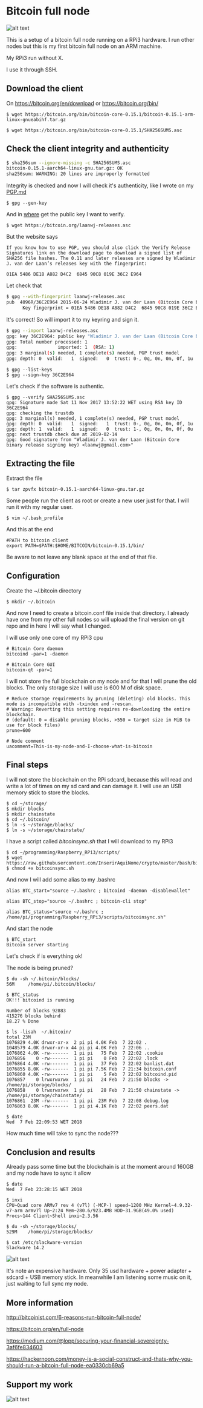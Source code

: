 # Bitcoin full node

![alt text](https://github.com/InserirAquiNome/crypto/blob/master/static/image/full_node1.jpg "Logo Title Text 1")

This is a setup of a bitcoin full node running on a RPi3 hardware. I run other nodes but this is my first bitcoin full node on an ARM machine.

My RPi3 run without X.

I use it through SSH.

## Download the client

On https://bitcoin.org/en/download or https://bitcoin.org/bin/



`$ wget https://bitcoin.org/bin/bitcoin-core-0.15.1/bitcoin-0.15.1-arm-linux-gnueabihf.tar.gz`

`$ wget https://bitcoin.org/bin/bitcoin-core-0.15.1/SHA256SUMS.asc`


## Check the client integrity and authenticity


```bash
$ sha256sum --ignore-missing -c SHA256SUMS.asc 
bitcoin-0.15.1-aarch64-linux-gnu.tar.gz: OK
sha256sum: WARNING: 20 lines are improperly formatted

```

Integrity is checked and now I will check it's authenticity, like I wrote on my [PGP.md](https://github.com/InserirAquiNome/crypto/blob/master/PGP.md)

`$ gpg --gen-key`


And in [where](https://bitcoin.org/en/full-node#other-linux-distributions) get the public key I want to verify. 

`$ wget https://bitcoin.org/laanwj-releases.asc`


But the website says 

```
If you know how to use PGP, you should also click the Verify Release Signatures link on the download page to download a signed list of SHA256 file hashes. The 0.11 and later releases are signed by Wladimir J. van der Laan’s releases key with the fingerprint:

01EA 5486 DE18 A882 D4C2  6845 90C8 019E 36C2 E964
```

Let check that

```bash
$ gpg --with-fingerprint laanwj-releases.asc 
pub  4096R/36C2E964 2015-06-24 Wladimir J. van der Laan (Bitcoin Core binary release signing key) <laanwj@gmail.com>
      Key fingerprint = 01EA 5486 DE18 A882 D4C2  6845 90C8 019E 36C2 E964

```

It's correct!
So will import it to my keyring and sign it.

```bash
$ gpg --import laanwj-releases.asc 
gpg: key 36C2E964: public key "Wladimir J. van der Laan (Bitcoin Core binary release signing key) <laanwj@gmail.com>" imported
gpg: Total number processed: 1
gpg:               imported: 1  (RSA: 1)
gpg: 3 marginal(s) needed, 1 complete(s) needed, PGP trust model
gpg: depth: 0  valid:   1  signed:   0  trust: 0-, 0q, 0n, 0m, 0f, 1u

```

```
$ gpg --list-keys
$ gpg --sign-key 36C2E964
```

Let's check if the software is authentic.

 ```
$ gpg --verify SHA256SUMS.asc 
gpg: Signature made Sat 11 Nov 2017 13:52:22 WET using RSA key ID 36C2E964
gpg: checking the trustdb
gpg: 3 marginal(s) needed, 1 complete(s) needed, PGP trust model
gpg: depth: 0  valid:   1  signed:   1  trust: 0-, 0q, 0n, 0m, 0f, 1u
gpg: depth: 1  valid:   1  signed:   0  trust: 1-, 0q, 0n, 0m, 0f, 0u
gpg: next trustdb check due at 2019-02-14
gpg: Good signature from "Wladimir J. van der Laan (Bitcoin Core binary release signing key) <laanwj@gmail.com>"
 
 ```

## Extracting the file

Extract the file

`$ tar zpvfx bitcoin-0.15.1-aarch64-linux-gnu.tar.gz`

Some people run the client as root or create a new user just for that. I will run it with my regular user.


`$ vim ~/.bash_profile`

And this at the end

```
#PATH to bitcoin client
export PATH=$PATH:$HOME/BITCOIN/bitcoin-0.15.1/bin/
```

Be aware to not leave any blank space at the end of that file.

## Configuration

Create the ~/.bitcoin directory 

`$ mkdir ~/.bitcoin`

And now I need to create a bitcoin.conf file inside that directory. I already have one from my other full nodes so will upload the final version on git repo and in here I will say what I changed.

I will use only one core of my RPi3 cpu

```
# Bitcoin Core daemon
bitcoind -par=1 -daemon

# Bitcoin Core GUI
bitcoin-qt -par=1

```

I will not store the full blockchain on my node and for that I will prune the old blocks. The only storage size I will use is 600 M of disk space.

```
# Reduce storage requirements by pruning (deleting) old blocks. This mode is incompatible with -txindex and -rescan. 
# Warning: Reverting this setting requires re-downloading the entire blockchain. 
# (default: 0 = disable pruning blocks, >550 = target size in MiB to use for block files)
prune=600
```

```
# Node comment
uacomment=This-is-my-node-and-I-choose-what-is-bitcoin
```


## Final steps

I will not store the blockchain on the RPi sdcard, because this will read and write a lot of times on my sd card and can damage it. I will use an USB memory stick to store the blocks.

```
$ cd ~/storage/
$ mkdir blocks
$ mkdir chainstate
$ cd ~/.bitcoin/
$ ln -s ~/storage/blocks/
$ ln -s ~/storage/chainstate/
```

I have a script called *bitcoinsync.sh* that I will download to my RPi3

```
$ cd ~/programming/Raspberry_RPi3/scripts/
$ wget https://raw.githubusercontent.com/InserirAquiNome/crypto/master/bash/bitcoinsync.sh
$ chmod +x bitcoinsync.sh
```

And now I will add some alias to my .bashrc

```
alias BTC_start="source ~/.bashrc ; bitcoind -daemon -disablewallet"

alias BTC_stop="source ~/.bashrc ; bitcoin-cli stop"

alias BTC_status="source ~/.bashrc ; /home/pi/programming/Raspberry_RPi3/scripts/bitcoinsync.sh"
```

And start the node

```
$ BTC_start
Bitcoin server starting
```

Let's check if is everything ok!

The node is being pruned? 

```
$ du -sh ~/.bitcoin/blocks/
56M     /home/pi/.bitcoin/blocks/

$ BTC_status
OK!!! bitcoind is running

Number of blocks 92883
415276 blocks behind
18.27 % Done 

$ ls -lisah  ~/.bitcoin/
total 23M
1076829 4.0K drwxr-xr-x  2 pi pi 4.0K Feb  7 22:02 .
1048579 4.0K drwxr-xr-x 44 pi pi 4.0K Feb  7 22:06 ..
1076862 4.0K -rw-------  1 pi pi   75 Feb  7 22:02 .cookie
1076856    0 -rw-------  1 pi pi    0 Feb  7 22:02 .lock
1076864 4.0K -rw-------  1 pi pi   37 Feb  7 22:02 banlist.dat
1076855 8.0K -rw-------  1 pi pi 7.5K Feb  7 21:34 bitcoin.conf
1076860 4.0K -rw-------  1 pi pi    5 Feb  7 22:02 bitcoind.pid
1076857    0 lrwxrwxrwx  1 pi pi   24 Feb  7 21:50 blocks -> /home/pi/storage/blocks/
1076858    0 lrwxrwxrwx  1 pi pi   28 Feb  7 21:50 chainstate -> /home/pi/storage/chainstate/
1076861  23M -rw-------  1 pi pi  23M Feb  7 22:08 debug.log
1076863 8.0K -rw-------  1 pi pi 4.1K Feb  7 22:02 peers.dat

$ date
Wed  7 Feb 22:09:53 WET 2018
```

How much time will take to sync the node??? 

## Conclusion and results 

Already pass some time but the blockchain is at the moment around 160GB and my node have to sync it allow

```
$ date
Wed  7 Feb 23:28:15 WET 2018

$ inxi 
CPU~Quad core ARMv7 rev 4 (v7l) (-MCP-) speed~1200 MHz Kernel~4.9.32-v7-arm armv7l Up~2:24 Mem~280.6/923.4MB HDD~31.9GB(49.0% used) Procs~144 Client~Shell inxi~2.3.56  

$ du -sh ~/storage/blocks/
529M    /home/pi/storage/blocks/

$ cat /etc/slackware-version 
Slackware 14.2
```

![alt text](https://github.com/InserirAquiNome/crypto/blob/master/static/image/full_node2.png "Logo Title Text 1")

It's note an expensive hardware. Only 35 usd hardware + power adapter + sdcard + USB memory stick.
In meanwhile I am listening some music on it, just waiting to full sync my node.

## More information
http://bitcoinist.com/6-reasons-run-bitcoin-full-node/

https://bitcoin.org/en/full-node

https://medium.com/@lopp/securing-your-financial-sovereignty-3af6fe834603

https://hackernoon.com/money-is-a-social-construct-and-thats-why-you-should-run-a-bitcoin-full-node-ea0330cb69a5


## Support my work

![alt text](https://github.com/InserirAquiNome/crypto/blob/master/static/image/donate.png "Logo Title Text 1")
